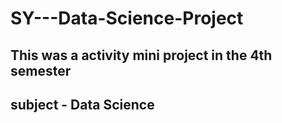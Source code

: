 # SY---Data-Science-Project

## This was a activity mini project in the 4th semester
## subject  - Data Science 

